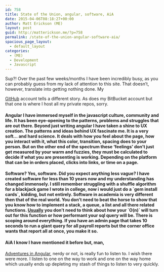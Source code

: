 ```yaml
---
id: 758
title: State of the Union, angular, software, AiA
date: 2015-04-06T08:18:27+00:00
author: Matt Erickson (ME)
layout: post
guid: http://matterickson.me/?p=758
permalink: /state-of-the-union-angular-software-aia/
spacious_page_layout:
  - default_layout
categories:
  - (ME)
  - Development
  - Javascript
---
```

Sup?! Over the past few weeks/months I have been incredibly busy, as you can probably guess from my lack of attention to this site. That doesn&#8217;t, however, translate into getting nothing done. My 

<a title="GitHub" href="https://github.com/Mutmatt/" target="_blank">GitHub</a> account tells a different story. As does my BitBucket account but that one is where I host all my private repos, sorry. 

#### Angular I have immersed myself in the javascript culture, community and life. It has been eye-opening to the patterns, problems and struggles that are out there. Beyond just writing angular I have taken a shine to UX creation. The patterns and ideas behind UX fascinate me. It is a very soft&#8230; and hard science. It deals with how you feel about the page, how you interact with it, what this color, transition, spacing does to your person. But on the other end of the spectrum these &#8216;feelings&#8217; don&#8217;t just get measured by your warm and fuzzies, they must be calculated to decide if what you are presenting is working. Depending on the platform that can be in orders placed, clicks into links, or time on a page. 

#### Software? Yes, software. Did you expect anything less vague? I have created software for less than 10 years now and my understanding has changed immensely. I still remember struggling with a shuffle algorithm for a blackjack game I wrote in college, now i would just do a \`gem install cards\`, kidding, but not entirely. Software in academia is very different then that of the real world. You don&#8217;t need to beat the horse to show that you know how to implement a stack, a queue, a list and all there related functions. <u>Usually</u> you don&#8217;t need to think about how your \`O(n)\` will turn out for this function or how performant your sql query will be. There is scoping around everything. If you have an admin page that takes 10 seconds to run a giant query for all payroll reports but the corner office wants that report all at once, you make it so. 

#### AiA I know I have mentioned it before but, man, 

<a href="http://devchat.tv/adventures-in-angular" title="Adventures in Angular" target="_blank">Adventures in Angular</a>, nerdy or not, is really fun to listen to. I wish there were more. I listen to one on the way to work and one on the way home which usually ends up depleting my stash of things to listen to very quickly.